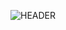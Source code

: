 ![HEADER](https://capsule-render.vercel.app/api?type=rect&color=gradient&height=100&section=header&text=Hedge-Asset-Management&fontSize=30&fontAlign=50&fontAlignY=50)
